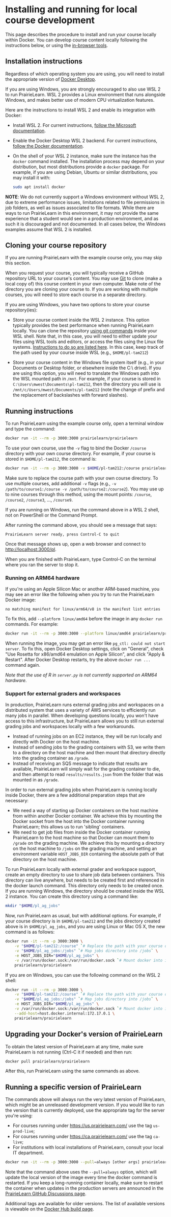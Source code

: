 # Installing and running for local course development

This page describes the procedure to install and run your course locally within Docker. You can develop course content locally following the instructions below, or using the [in-browser tools](getStarted.md).

## Installation instructions

Regardless of which operating system you are using, you will need to install the appropriate version of [Docker Desktop](https://www.docker.com/products/docker-desktop/).

If you are using Windows, you are strongly encouraged to also use WSL 2 to run PrairieLearn. WSL 2 provides a Linux environment that runs alongside Windows, and makes better use of modern CPU virtualization features.

Here are the instructions to install WSL 2 and enable its integration with Docker:

- Install WSL 2. For current instructions, [follow the Microsoft documentation](https://learn.microsoft.com/en-us/windows/wsl/install).
- Enable the Docker Desktop WSL 2 backend. For current instructions, [follow the Docker documentation](https://docs.docker.com/desktop/windows/wsl/).
- On the shell of your WSL 2 instance, make sure the instance has the `docker` command installed. The installation process may depend on your distribution, but most distributions provide a `docker` package. For example, if you are using Debian, Ubuntu or similar distributions, you may install it with:

  ```sh
  sudo apt install docker
  ```

**NOTE**: We do not currently support a Windows environment without WSL 2, due to extreme performance issues, limitations related to file permissions in job folders, as well as issues associated to file formats. While there are ways to run PrairieLearn in this environment, it may not provide the same experience that a student would see in a production environment, and as such it is discouraged and not documented. In all cases below, the Windows examples assume that WSL 2 is installed.

## Cloning your course repository

If you are running PrairieLearn with the example course only, you may skip this section.

When you request your course, you will typically receive a GitHub repository URL to your course's content. You may use [Git](https://git-scm.com/) to clone (make a local copy of) this course content in your own computer. Make note of the directory you are cloning your course to. If you are working with multiple courses, you will need to store each course in a separate directory.

If you are using Windows, you have two options to store your course repository(ies):

- Store your course content inside the WSL 2 instance. This option typically provides the best performance when running PrairieLearn locally. You can clone the repository [using git commands](https://git-scm.com/book/en/v2/Git-Basics-Getting-a-Git-Repository) inside your WSL shell. Note that, in this case, you will need to either update your files using WSL tools and editors, or access the files using the Linux file systems. [Instructions to do so are listed here](https://learn.microsoft.com/en-us/windows/wsl/filesystems). In this case, keep track of the path used by your course inside WSL (e.g., `$HOME/pl-tam212`)

- Store your course content in the Windows file system itself (e.g., in your Documents or Desktop folder, or elsewhere inside the C:\ drive). If you are using this option, you will need to translate the Windows path into the WSL mounted path in `/mnt`. For example, if your course is stored in `C:\Users\mwest\Documents\pl-tam212`, then the directory you will use is `/mnt/c/Users/mwest/Documents/pl-tam212` (note the change of prefix and the replacement of backslashes with forward slashes).

## Running instructions

To run PrairieLearn using the example course only, open a terminal window and type the command:

```sh
docker run -it --rm -p 3000:3000 prairielearn/prairielearn
```

To use your own course, use the `-v` flag to bind the Docker `/course` directory with your own course directory. For example, if your course is stored in `$HOME/pl-tam212`, the command is:

```sh
docker run -it --rm -p 3000:3000 -v $HOME/pl-tam212:/course prairielearn/prairielearn
```

Make sure to replace the course path with your own course directory. To use multiple courses, add additional `-v` flags (e.g., `-v /path/to/course1:/course -v /path/to/course2:/course2`). You may use up to nine courses through this method, using the mount points: `/course`, `/course2`, `/course3`, ..., `/course9`.

If you are running on Windows, run the command above in a WSL 2 shell, not on PowerShell or the Command Prompt.

After running the command above, you should see a message that says:

```console
PrairieLearn server ready, press Control-C to quit
```

Once that message shows up, open a web browser and connect to [http://localhost:3000/pl](http://localhost:3000/pl).

When you are finished with PrairieLearn, type Control-C on the terminal where you ran the server to stop it.

### Running on ARM64 hardware

If you're using an Apple Silicon Mac or another ARM-based machine, you may see an error like the following when you try to run the PrairieLearn Docker image:

```
no matching manifest for linux/arm64/v8 in the manifest list entries
```

To fix this, add `--platform linux/amd64` before the image in any `docker run` commands. For example:

```sh
docker run -it --rm -p 3000:3000 --platform linux/amd64 prairielearn/prairielearn
```

When running the image, you may get an error like `pg_ctl: could not start server`. To fix this, open Docker Desktop settings, click on "General", check "Use Rosetta for x86/amd64 emulation on Apple Silicon", and click "Apply & Restart". After Docker Desktop restarts, try the above `docker run ...` command again.

_Note that the use of R in `server.py` is not currently supported on ARM64 hardware._

### Support for external graders and workspaces

In production, PrairieLearn runs external grading jobs and workspaces on a distributed system that uses a variety of AWS services to efficiently run many jobs in parallel. When developing questions locally, you won't have access to this infrastructure, but PrairieLearn allows you to still run external grading jobs and workspaces locally with a few workarounds.

- Instead of running jobs on an EC2 instance, they will be run locally and directly with Docker on the host machine.
- Instead of sending jobs to the grading containers with S3, we write them to a directory on the host machine and then mount that directory directly into the grading container as `/grade`.
- Instead of receiving an SQS message to indicate that results are available, PrairieLearn will simply wait for the grading container to die, and then attempt to read `results/results.json` from the folder that was mounted in as `/grade`.

In order to run external grading jobs when PrairieLearn is running locally inside Docker, there are a few additional preparation steps that are necessary:

- We need a way of starting up Docker containers on the host machine from within another Docker container. We achieve this by mounting the Docker socket from the host into the Docker container running PrairieLearn; this allows us to run 'sibling' containers.
- We need to get job files from inside the Docker container running PrairieLearn to the host machine so that Docker can mount them to `/grade` on the grading machine. We achieve this by mounting a directory on the host machine to `/jobs` on the grading machine, and setting an environment variable `HOST_JOBS_DIR` containing the absolute path of that directory on the host machine.

To run PrairieLearn locally with external grader and workspace support, create an empty directory to use to share job data between containers. This directory can live anywhere, but needs to be created first and referenced in the docker launch command. This directory only needs to be created once. If you are running Windows, the directory should be created inside the WSL 2 instance. You can create this directory using a command like:

```bash
mkdir "$HOME/pl_ag_jobs"
```

Now, run PrairieLearn as usual, but with additional options. For example, if your course directory is in `$HOME/pl-tam212` and the jobs directory created above is in `$HOME/pl_ag_jobs`, and you are using Linux or Mac OS X, the new command is as follows:

```sh
docker run -it --rm -p 3000:3000 \
    -v "$HOME/pl-tam212:/course" `# Replace the path with your course directory` \
    -v "$HOME/pl_ag_jobs:/jobs" `# Map jobs directory into /jobs` \
    -e HOST_JOBS_DIR="$HOME/pl_ag_jobs" \
    -v /var/run/docker.sock:/var/run/docker.sock `# Mount docker into itself so container can spawn others` \
    prairielearn/prairielearn
```

If you are on Windows, you can use the following command on the WSL 2 shell:

```sh
docker run -it --rm -p 3000:3000 \
    -v "$HOME/pl-tam212:/course" `# Replace the path with your course directory` \
    -v "$HOME/pl_ag_jobs:/jobs" `# Map jobs directory into /jobs` \
    -e HOST_JOBS_DIR="$HOME/pl_ag_jobs" \
    -v /var/run/docker.sock:/var/run/docker.sock `# Mount docker into itself so container can spawn others` \
    --add-host=host.docker.internal:172.17.0.1 \
    prairielearn/prairielearn
```

## Upgrading your Docker's version of PrairieLearn

To obtain the latest version of PrairieLearn at any time, make sure PrairieLearn is not running (Ctrl-C it if needed) and then run:

```sh
docker pull prairielearn/prairielearn
```

After this, run PrairieLearn using the same commands as above.

## Running a specific version of PrairieLearn

The commands above will always run the very latest version of PrairieLearn, which might be an unreleased development version. If you would like to run the version that is currently deployed, use the appropriate tag for the server you're using:

- For courses running under https://us.prairielearn.com/ use the tag `us-prod-live`;
- For courses running under https://ca.prairielearn.com/ use the tag `ca-live`;
- For institutions with local installations of PrairieLearn, consult your local IT department.

```sh
docker run -it --rm -p 3000:3000 --pull=always [other args] prairielearn/prairielearn:us-prod-live
```

Note that the command above uses the `--pull=always` option, which will update the local version of the image every time the docker command is restarted. If you keep a long-running container locally, make sure to restart the container when updates in the production servers are announced in the [PrairieLearn GitHub Discussions page](https://github.com/PrairieLearn/PrairieLearn/discussions/categories/announcements).

Additional tags are available for older versions. The list of available versions is viewable on the [Docker Hub build page](https://hub.docker.com/r/prairielearn/prairielearn/builds/).
